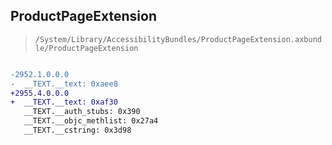 ## ProductPageExtension

> `/System/Library/AccessibilityBundles/ProductPageExtension.axbundle/ProductPageExtension`

```diff

-2952.1.0.0.0
-  __TEXT.__text: 0xaee8
+2955.4.0.0.0
+  __TEXT.__text: 0xaf30
   __TEXT.__auth_stubs: 0x390
   __TEXT.__objc_methlist: 0x27a4
   __TEXT.__cstring: 0x3d98

```
